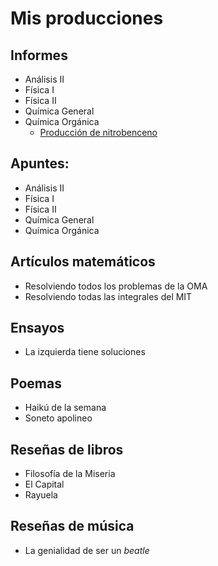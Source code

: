 # Mis producciones

## Informes

* Análisis II
* Física I
* Física II
* Química General
* Química Orgánica
  * [Producción de nitrobenceno](./quimica.html)

## Apuntes:

* Análisis II
* Física I
* Física II
* Química General
* Química Orgánica

## Artículos matemáticos

* Resolviendo todos los problemas de la OMA
* Resolviendo todas las integrales del MIT
 
## Ensayos

* La izquierda tiene soluciones

## Poemas

* Haikú de la semana
* Soneto apolineo

## Reseñas de libros

* Filosofía de la Miseria
* El Capital
* Rayuela

## Reseñas de música

* La genialidad de ser un *beatle*
